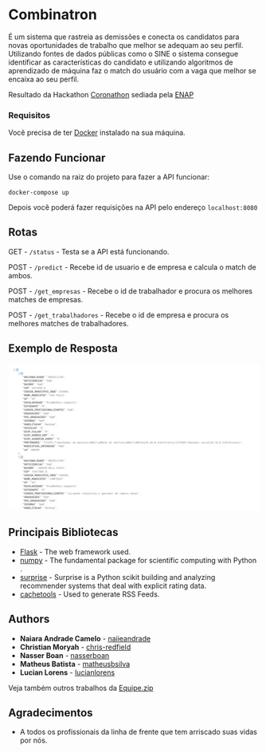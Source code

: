 # Combinatron

É um sistema que rastreia as demissões e conecta os candidatos para novas oportunidades de trabalho que melhor se adequam ao seu perfil. Utilizando fontes de dados públicas como o SINE o sistema consegue identificar as características do candidato e utilizando algoritmos de aprendizado de máquina faz o match do usuário com a vaga que melhor se encaixa ao seu perfil.

Resultado da Hackathon  [Coronathon](https://coronathon.enap.gov.br/) sediada pela [ENAP](https://www.enap.gov.br/pt/)

### Requisitos

Você precisa de ter [Docker](https://www.docker.com/) instalado na sua máquina.

## Fazendo Funcionar

Use o comando na raiz do projeto para fazer a API funcionar:
```
docker-compose up 
```

Depois você poderá fazer requisições na API pelo endereço  `localhost:8080`

## Rotas
GET - `/status` - Testa se a API está funcionando.

POST - `/predict` - Recebe id de usuario e de empresa e calcula o match de ambos.

POST - `/get_empresas` - Recebe o id de trabalhador e procura os melhores matches de empresas.

POST - `/get_trabalhadores` - Recebe o id de empresa e procura os melhores matches de trabalhadores.

## Exemplo de Resposta
![api_response](./docs/api_response.png)

## Principais Bibliotecas

* [Flask](https://flask.palletsprojects.com/en/1.1.x/) - The web framework used.
* [numpy](https://numpy.org/) -  The fundamental package for scientific computing with Python .
* [surprise](http://surpriselib.com/) - Surprise is a Python scikit building and analyzing recommender systems that deal with explicit rating data.
* [cachetools](https://pypi.org/project/cachetools/) - Used to generate RSS Feeds.


## Authors

* **Naiara Andrade Camelo** - [naiieandrade](https://github.com/naiieandrade)
* **Christian Moryah** - [chris-redfield](https://github.com/chris-redfield)
* **Nasser Boan** - [nasserboan](https://github.com/nasserboan)
* **Matheus Batista** - [matheusbsilva](https://github.com/matheusbsilva)
* **Lucian Lorens** - [lucianlorens](https://github.com/lucianlorens)

Veja também outros trabalhos da [Equipe.zip](https://github.com/your/project/contributors) 

## Agradecimentos

* A todos os profissionais da linha de frente que tem arriscado suas vidas por nós.